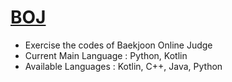 # [BOJ](https://www.acmicpc.net/)

- Exercise the codes of Baekjoon Online Judge
- Current Main Language : Python, Kotlin
- Available Languages : Kotlin, C++, Java, Python
